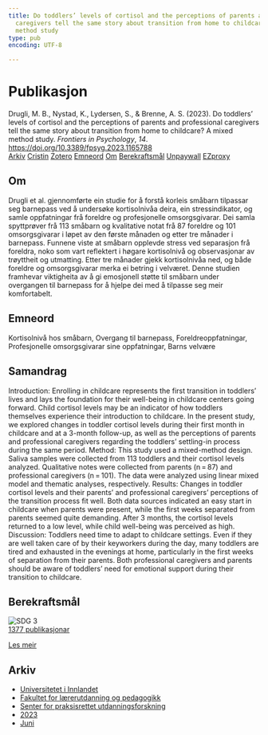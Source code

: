 ```yaml
---
title: Do toddlers’ levels of cortisol and the perceptions of parents and professional
  caregivers tell the same story about transition from home to childcare? A mixed
  method study
type: pub
encoding: UTF-8

---
```

<h1>Publikasjon</h1>
<article id="csl-bib-container-ZETGDFAF" class="csl-bib-container">
  <div class="csl-bib-body"> <div class="csl-entry">Drugli, M. B., Nystad, K., Lydersen, S., &#38; Brenne, A. S. (2023). Do toddlers’ levels of cortisol and the perceptions of parents and professional caregivers tell the same story about transition from home to childcare? A mixed method study. <i>Frontiers in Psychology</i>, <i>14</i>. <a href="https://doi.org/10.3389/fpsyg.2023.1165788">https://doi.org/10.3389/fpsyg.2023.1165788</a></div> </div>
  <div class="csl-bib-buttons">
    <a href="#taxonomy-article-ZETGDFAF" alt="archive" class="csl-bib-button">Arkiv</a>
    <a href="https://app.cristin.no/results/show.jsf?id=2159740" alt="Cristin" class="csl-bib-button">Cristin</a>
    <a href="http://zotero.org/groups/5881554/items/ZETGDFAF" alt="Zotero" class="csl-bib-button">Zotero</a>
    <a href="#keywords-article-ZETGDFAF" alt="keywords" class="csl-bib-button">Emneord</a>
    <a href="#about-article-ZETGDFAF" alt="about_pub" class="csl-bib-button">Om</a>
    <a href="#sdg-article-ZETGDFAF" alt="sdg" class="csl-bib-button">Berekraftsmål</a>
    <a href="https://www.frontiersin.org/articles/10.3389/fpsyg.2023.1165788/pdf" alt="Unpaywall" class="csl-bib-button">Unpaywall</a>
    <a href="https://www.frontiersin.org/articles/10.3389/fpsyg.2023.1165788/pdf" alt="EZproxy" class="csl-bib-button">EZproxy</a>
  </div>
  <div id="csl-bib-meta-container-ZETGDFAF"></div>
</article>
<div id="csl-bib-meta-ZETGDFAF" class="csl-bib-meta">
  <article id="about-article-ZETGDFAF" class="about_pub-article">
    <h1>Om</h1>
    Drugli et al. gjennomførte ein studie for å forstå korleis småbarn tilpassar seg barnepass ved å undersøke kortisolnivåa deira, ein stressindikator, og samle oppfatningar frå foreldre og profesjonelle omsorgsgivarar. Dei samla spyttprøver frå 113 småbarn og kvalitative notat frå 87 foreldre og 101 omsorgsgivarar i løpet av den første månaden og etter tre månader i barnepass. Funnene viste at småbarn opplevde stress ved separasjon frå foreldra, noko som vart reflektert i høgare kortisolnivå og observasjonar av trøyttheit og utmatting. Etter tre månader gjekk kortisolnivåa ned, og både foreldre og omsorgsgivarar merka ei betring i velværet. Denne studien framhevar viktigheita av å gi emosjonell støtte til småbarn under overgangen til barnepass for å hjelpe dei med å tilpasse seg meir komfortabelt.
  </article>
  <article id="keywords-article-ZETGDFAF" class="keywords-article">
    <h1>Emneord</h1>
    Kortisolnivå hos småbarn, Overgang til barnepass, Foreldreoppfatningar, Profesjonelle omsorgsgivarar sine oppfatningar, Barns velvære
  </article>
  <article id="abstract-article-ZETGDFAF" class="abstract-article">
    <h1>Samandrag</h1>
    Introduction: Enrolling in childcare represents the first transition in toddlers’ lives and lays the foundation for their well-being in childcare centers going forward. 
Child cortisol levels may be an indicator of how toddlers themselves experience their introduction to childcare. In the present study, we  explored changes in 
toddler cortisol levels during their first month in childcare and at a 3-month follow-up, as well as the perceptions of parents and professional caregivers regarding the toddlers’ settling-in process during the same period. Method: This study used a mixed-method design. Saliva samples were collected 
from 113 toddlers and their cortisol levels analyzed. Qualitative notes were collected from parents (n = 87) and professional caregivers (n = 101). The data were analyzed using linear mixed model and thematic analyses, respectively. 
Results: Changes in toddler cortisol levels and their parents’ and professional caregivers’ perceptions of the transition process fit well. Both data sources 
indicated an easy start in childcare when parents were present, while the first weeks separated from parents seemed quite demanding. After 3 months, the cortisol levels returned to a low level, while child well-being was perceived as high. 
Discussion: Toddlers need time to adapt to childcare settings. Even if they are 
well taken care of by their keyworkers during the day, many toddlers are tired and exhausted in the evenings at home, particularly in the first weeks of separation from their parents. Both professional caregivers and parents should be aware of toddlers’ need for emotional support during their transition to childcare.
  </article>
  <article id="sdg-article-ZETGDFAF" class="sdg-article">
    <h1>Berekraftsmål</h1>
    <div class="sdg-container"><div id="sdg3" class="sdg">
        <img src="{{< params subfolder >}}images/sdg/sdg03_nn.png" class="image" alt="SDG 3">
        <div class="sdg-overlay">
          <a href="{{< params subfolder >}}nn/archive/?sdg=3#archive" class="sdg-publication-count"><span>1377</span> publikasjonar</a>
          <p><a href="https://fn.no/om-fn/fns-baerekraftsmaal/god-helse-og-livskvalitet?lang=nno-NO" class="sdg-read-more">Les meir</a></p>
        </div>
      </div></div>
  </article>
  <article id="taxonomy-article-ZETGDFAF" class="taxonomy-article">
    <h1>Arkiv</h1>
    <ul>
      <li><a href="{{< params subfolder >}}nn/archive/?key=3DCRN523">Universitetet i Innlandet</a></li>
      <li><a href="{{< params subfolder >}}nn/archive/?key=WYNZA47F">Fakultet for lærerutdanning og pedagogikk</a></li>
      <li><a href="{{< params subfolder >}}nn/archive/?key=G3SEU2Z2">Senter for praksisrettet utdanningsforskning</a></li>
      <li><a href="{{< params subfolder >}}nn/archive/?key=GXY3EJVE">2023</a></li>
      <li><a href="{{< params subfolder >}}nn/archive/?key=NUKJB6A8">Juni</a></li>
    </ul>
  </article>
</div>
